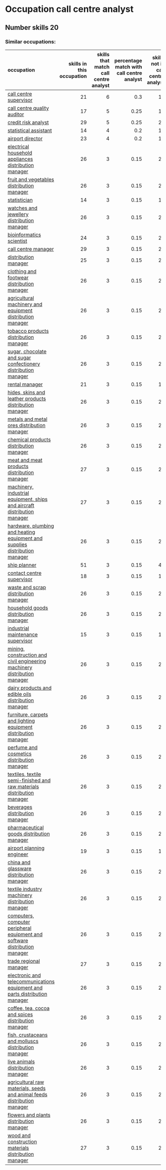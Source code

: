 # Occupation call centre analyst
## Number skills 20
### Similar occupations:
| occupation                                                                                                                                                  |   skills in this occupation |   skills that match call centre analyst |   percentage match with call centre analyst |   skills not in call centre analyst |
|:------------------------------------------------------------------------------------------------------------------------------------------------------------|----------------------------:|----------------------------------------:|--------------------------------------------:|------------------------------------:|
| [call centre supervisor](call_centre_supervisor.md)                                                                                                         |                          21 |                                       6 |                                        0.3  |                                  15 |
| [call centre quality auditor](call_centre_quality_auditor.md)                                                                                               |                          17 |                                       5 |                                        0.25 |                                  12 |
| [credit risk analyst](credit_risk_analyst.md)                                                                                                               |                          29 |                                       5 |                                        0.25 |                                  24 |
| [statistical assistant](statistical_assistant.md)                                                                                                           |                          14 |                                       4 |                                        0.2  |                                  10 |
| [airport director](airport_director.md)                                                                                                                     |                          23 |                                       4 |                                        0.2  |                                  19 |
| [electrical household appliances distribution manager](electrical_household_appliances_distribution_manager.md)                                             |                          26 |                                       3 |                                        0.15 |                                  23 |
| [fruit and vegetables distribution manager](fruit_and_vegetables_distribution_manager.md)                                                                   |                          26 |                                       3 |                                        0.15 |                                  23 |
| [statistician](statistician.md)                                                                                                                             |                          14 |                                       3 |                                        0.15 |                                  11 |
| [watches and jewellery distribution manager](watches_and_jewellery_distribution_manager.md)                                                                 |                          26 |                                       3 |                                        0.15 |                                  23 |
| [bioinformatics scientist](bioinformatics_scientist.md)                                                                                                     |                          24 |                                       3 |                                        0.15 |                                  21 |
| [call centre manager](call_centre_manager.md)                                                                                                               |                          29 |                                       3 |                                        0.15 |                                  26 |
| [distribution manager](distribution_manager.md)                                                                                                             |                          25 |                                       3 |                                        0.15 |                                  22 |
| [clothing and footwear distribution manager](clothing_and_footwear_distribution_manager.md)                                                                 |                          26 |                                       3 |                                        0.15 |                                  23 |
| [agricultural machinery and equipment distribution manager](agricultural_machinery_and_equipment_distribution_manager.md)                                   |                          26 |                                       3 |                                        0.15 |                                  23 |
| [tobacco products distribution manager](tobacco_products_distribution_manager.md)                                                                           |                          26 |                                       3 |                                        0.15 |                                  23 |
| [sugar, chocolate and sugar confectionery distribution manager](sugar,_chocolate_and_sugar_confectionery_distribution_manager.md)                           |                          26 |                                       3 |                                        0.15 |                                  23 |
| [rental manager](rental_manager.md)                                                                                                                         |                          21 |                                       3 |                                        0.15 |                                  18 |
| [hides, skins and leather products distribution manager](hides,_skins_and_leather_products_distribution_manager.md)                                         |                          26 |                                       3 |                                        0.15 |                                  23 |
| [metals and metal ores distribution manager](metals_and_metal_ores_distribution_manager.md)                                                                 |                          26 |                                       3 |                                        0.15 |                                  23 |
| [chemical products distribution manager](chemical_products_distribution_manager.md)                                                                         |                          26 |                                       3 |                                        0.15 |                                  23 |
| [meat and meat products distribution manager](meat_and_meat_products_distribution_manager.md)                                                               |                          27 |                                       3 |                                        0.15 |                                  24 |
| [machinery, industrial equipment, ships and aircraft distribution manager](machinery,_industrial_equipment,_ships_and_aircraft_distribution_manager.md)     |                          27 |                                       3 |                                        0.15 |                                  24 |
| [hardware, plumbing and heating equipment and supplies distribution manager](hardware,_plumbing_and_heating_equipment_and_supplies_distribution_manager.md) |                          26 |                                       3 |                                        0.15 |                                  23 |
| [ship planner](ship_planner.md)                                                                                                                             |                          51 |                                       3 |                                        0.15 |                                  48 |
| [contact centre supervisor](contact_centre_supervisor.md)                                                                                                   |                          18 |                                       3 |                                        0.15 |                                  15 |
| [waste and scrap distribution manager](waste_and_scrap_distribution_manager.md)                                                                             |                          26 |                                       3 |                                        0.15 |                                  23 |
| [household goods distribution manager](household_goods_distribution_manager.md)                                                                             |                          26 |                                       3 |                                        0.15 |                                  23 |
| [industrial maintenance supervisor](industrial_maintenance_supervisor.md)                                                                                   |                          15 |                                       3 |                                        0.15 |                                  12 |
| [mining, construction and civil engineering machinery distribution manager](mining,_construction_and_civil_engineering_machinery_distribution_manager.md)   |                          26 |                                       3 |                                        0.15 |                                  23 |
| [dairy products and edible oils distribution manager](dairy_products_and_edible_oils_distribution_manager.md)                                               |                          26 |                                       3 |                                        0.15 |                                  23 |
| [furniture, carpets and lighting equipment distribution manager](furniture,_carpets_and_lighting_equipment_distribution_manager.md)                         |                          26 |                                       3 |                                        0.15 |                                  23 |
| [perfume and cosmetics distribution manager](perfume_and_cosmetics_distribution_manager.md)                                                                 |                          26 |                                       3 |                                        0.15 |                                  23 |
| [textiles, textile semi-finished and raw materials distribution manager](textiles,_textile_semi-finished_and_raw_materials_distribution_manager.md)         |                          26 |                                       3 |                                        0.15 |                                  23 |
| [beverages distribution manager](beverages_distribution_manager.md)                                                                                         |                          26 |                                       3 |                                        0.15 |                                  23 |
| [pharmaceutical goods distribution manager](pharmaceutical_goods_distribution_manager.md)                                                                   |                          26 |                                       3 |                                        0.15 |                                  23 |
| [airport planning engineer](airport_planning_engineer.md)                                                                                                   |                          19 |                                       3 |                                        0.15 |                                  16 |
| [china and glassware distribution manager](china_and_glassware_distribution_manager.md)                                                                     |                          26 |                                       3 |                                        0.15 |                                  23 |
| [textile industry machinery distribution manager](textile_industry_machinery_distribution_manager.md)                                                       |                          26 |                                       3 |                                        0.15 |                                  23 |
| [computers, computer peripheral equipment and software distribution manager](computers,_computer_peripheral_equipment_and_software_distribution_manager.md) |                          26 |                                       3 |                                        0.15 |                                  23 |
| [trade regional manager](trade_regional_manager.md)                                                                                                         |                          27 |                                       3 |                                        0.15 |                                  24 |
| [electronic and telecommunications equipment and parts distribution manager](electronic_and_telecommunications_equipment_and_parts_distribution_manager.md) |                          26 |                                       3 |                                        0.15 |                                  23 |
| [coffee, tea, cocoa and spices distribution manager](coffee,_tea,_cocoa_and_spices_distribution_manager.md)                                                 |                          26 |                                       3 |                                        0.15 |                                  23 |
| [fish, crustaceans and molluscs distribution manager](fish,_crustaceans_and_molluscs_distribution_manager.md)                                               |                          26 |                                       3 |                                        0.15 |                                  23 |
| [live animals distribution manager](live_animals_distribution_manager.md)                                                                                   |                          26 |                                       3 |                                        0.15 |                                  23 |
| [agricultural raw materials, seeds and animal feeds distribution manager](agricultural_raw_materials,_seeds_and_animal_feeds_distribution_manager.md)       |                          26 |                                       3 |                                        0.15 |                                  23 |
| [flowers and plants distribution manager](flowers_and_plants_distribution_manager.md)                                                                       |                          26 |                                       3 |                                        0.15 |                                  23 |
| [wood and construction materials distribution manager](wood_and_construction_materials_distribution_manager.md)                                             |                          27 |                                       3 |                                        0.15 |                                  24 |
